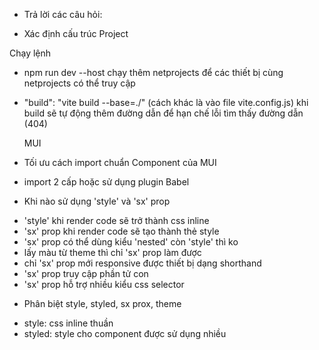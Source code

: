 - Trả lời các câu hỏi:

* Xác định cấu trúc Project

Chạy lệnh

- npm run dev --host
  chạy thêm netprojects để các thiết bị cùng netprojects có thể truy cập

- "build": "vite build --base=./" (cách khác là vào file vite.config.js)
  khi build sẽ tự động thêm đường dẫn để hạn chế lỗi tìm thấy đường dẫn (404)

  MUI
- Tối ưu cách import chuẩn Component của MUI
* import 2 cấp hoặc sử dụng plugin Babel

- Khi nào sử dụng 'style' và 'sx' prop
* 'style' khi render code sẽ trở thành css inline
* 'sx' prop khi render code sẽ tạo thành thẻ style
* 'sx' prop có thể dùng kiểu 'nested' còn 'style' thì ko
* lấy màu từ theme thì chỉ 'sx' prop làm được
* chỉ 'sx' prop mới responsive được thiết bị dạng shorthand
* 'sx' prop truy cập phần tử con
* 'sx' prop hỗ trợ nhiều kiểu css selector

- Phân biệt style, styled, sx prox, theme
* style: css inline thuần
* styled: style cho component được sử dụng nhiều